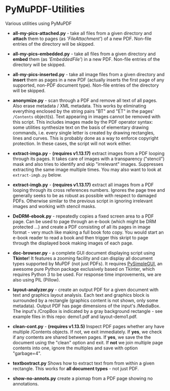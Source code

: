 # PyMuPDF-Utilities
Various utilities using PyMuPDF

* **all-my-pics-attached.py** - take all files from a given directory and **attach** them to pages (as *'FileAttachment'*) of a new PDF. Non-file entries of the directory will be skipped.

* **all-my-pics-embedded.py** - take all files from a given directory and **embed** them (as *'EmbeddedFile'*) in a new PDF. Non-file entries of the directory will be skipped.

* **all-my-pics-inserted.py** - take all image files from a given directory and **insert** them as pages in a new PDF (actually inserts the first page of any supported, non-PDF document type). Non-file entries of the directory will be skipped.

* **anonymize.py** - scan through a PDF and remove all text of all pages. Also erase metadata / XML metadata. This works by eliminating everything enclosed by the string pairs "BT" and "ET" in the pages' `/Contents` object(s). Text appearing in images cannot be removed with this script. This includes images made by the PDF operator syntax: some utilities synthesize text on the basis of elementary drawing commands, i.e. every single letter is created by drawing rectangles, lines and curves. This is probably done as a way to enforce copyright protection. In these cases, the script will not work either.

* **extract-imga.py** - **(requires v1.13.17)** extract images from a PDF looping through its pages. It takes care of images with a transparency ("stencil") mask and also tries to identify and skip "irrelevant" images. Suppresses extracting the same image multiple times. You may also want to look at ``extract-imgb.py`` below.

* **extract-imgb.py** - **(requires v1.13.17)** extract all images from a PDF looping through its cross references numbers. Ignores the page tree and generally seeks to be as robust as possible with respect to damaged PDFs. Otherwise similar to the previous script in ignoring irrelevant images and working with stencil masks.

* **DeDRM-ebook.py** - repeatedly copies a fixed screen area to a PDF page. Can be used to page through an e-book (which might be DRM protected ...) and create a PDF consisting of all its pages in image format - very much like making a full book foto copy. You would start an e-book reader to read a book and then trigger this skript to page through the displayed book making images of each page.

* **doc-browser.py** - a complete GUI document displaying script using **Tkinter**! It features a zooming facility and can display all document types supported by MuPDF (not just PDFs). It requires [PySimpleGUI](https://pypi.org/project/PySimpleGUI/), an awesome pure Python package exclusively based on Tkinter, which requires Python 3 to be used. For response time improvements, we are also using PIL (Pillow).

* **layout-analyzer.py** - create an output PDF for a given document with text and graphics layout analysis. Each text and graphics block is surrounded by a rectangle (graphics content is not shown, only some metadata). Output PDF has page dimensions of the input's /MediaBox. The input's /CropBox is indicated by a gray background rectangle - see example files in this repo: demo1.pdf and layout-demo1.pdf.

* **clean-cont.py** - **(requires v1.13.5)** Inspect PDF pages whether any have multiple /Contents objects. If not, we exit immediately. If **yes**, we check if any contents are shared between pages. If **yes**, we save the the document using the "clean" option and exit. If **not** we join multiple page contents into one, ignore the multiples and save with option "garbage=4".

* **textboxtract.py** Shows how to extract text from from within a given rectangle. This works for **all document types** - not just PDF.

* **show-no-annots.py** create a pixmap from a PDF page showing no annotations.
